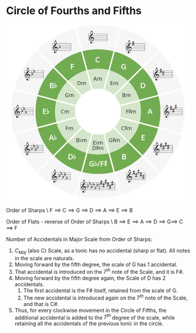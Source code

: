 

# Circle of Fourths and Fifths

![Image](./images/Circle_of_Fifths.png)

Order of Sharps \ 
F ==> C ==> G ==> D ==> A ==> E ==> B

Order of Flats - reverse of Order of Sharps \ 
B ==> E ==> A ==> D ==> G==> C ==> F


Number of Accidentals in Major Scale from Order of Sharps:
1. $C_{Maj}$ (also C) Scale, as a tonic has no accidental (sharp or flat). All notes in the scale are naturals. 
2. Moving forward by the fifth degree, the scale of G has 1 accidental. 
3. That accidental is introduced on the $7^{th}$ note of the Scale, and it is F#. 
4. Moving forward by the fifth degree again, the Scale of D has 2 accidentals. 
	1. The first accidental is the F# itself, retained from the scale of G. 
	2. The new accidental is introduced again on the $7^{th}$ note of the Scale, and that is C#. 
5. Thus, for every clockwise movement in the Circle of Fifths, the additional accidental is added to the $7^{th}$ degree of the scale, while retaining all the accidentals of the previous tonic in the circle. 